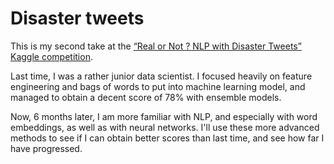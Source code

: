 # Disaster tweets

This is my second take at the [“Real or Not ? NLP with Disaster Tweets” Kaggle competition](https://www.kaggle.com/c/nlp-getting-started/overview).

Last time, I was a rather junior data scientist. I focused heavily on feature engineering and bags of words to put into machine learning model, and managed to obtain a decent score of 78% with ensemble models.

Now, 6 months later, I am more familiar with NLP, and especially with word embeddings, as well as with neural networks. I'll use these more advanced methods to see if I can obtain better scores than last time, and see how far I have progressed.